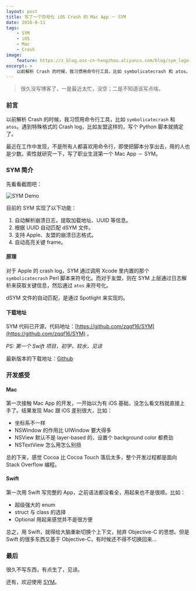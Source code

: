 ```yaml
---
layout: post
title: 写了一个符号化 iOS Crash 的 Mac App － SYM
date: 2016-8-11
tags:
    - SYM
    - iOS
    - Mac
    - Crash
image:
    feature: https://z_blog.oss-cn-hangzhou.aliyuncs.com/blog/sym_logo.png?x-oss-process=style/jpg
excerpt: >
    以前解析 Crash 的时候，我习惯用命令行工具，比如 symbolicatecrash 和 atos。遇到特殊格式的 Crash log，比如友盟这样的，写个 Python 脚本就搞定了
---
```



> 很久没写博客了，一是最近太忙，没空；二是不知道该写点啥。

### 前言

以前解析 Crash 的时候，我习惯用命令行工具，比如 `symbolicatecrash` 和 `atos`。遇到特殊格式的 Crash log，比如友盟这样的，写个 Python 脚本就搞定了。

最近在工作中发现，不是所有人都喜欢用命令行，即使把脚本分享出去，用的人也是少数。索性就研究一下，写了职业生涯第一个 Mac App － SYM。

### SYM 简介

先看看截图吧：

![SYM Demo](https://raw.githubusercontent.com/zqqf16/SYM/master/images/demo.png)

目前的 SYM 实现了以下功能：

1. 自动解析崩溃日志，提取加载地址、UUID 等信息。
2. 根据 UUID 自动匹配 dSYM 文件。
3. 支持 Apple、友盟的崩溃日志格式。
4. 自动高亮关键 frame。

#### 原理

对于 Apple 的 crash log，SYM 通过调用 Xcode 里内置的那个 `symbolicatecrash` Perl 脚本来符号化。而对于友盟，则在 SYM 上层通过日志解析来获取关键信息，然后通过 `atos` 来符号化。

dSYM 文件的自动匹配，是通过 Spotlight 来实现的。

#### 下载地址

SYM 代码已开源，代码地址：[https://github.com/zqqf16/SYM](https://github.com/zqqf16/SYM) 。

*PS: 第一个 Swift 项目，初学，较水，见谅*

最新版本的下载地址：[Github](https://github.com/zqqf16/SYM/releases/latest)

### 开发感受

#### Mac

第一次接触 Mac App 的开发，一开始以为有 iOS 基础，没怎么看文档就直接上手了。结果发现 Mac 跟 iOS 差别很大，比如：

- 坐标系不一样
- NSWindow 的作用比 UIWindow 要大得多
- NSView 默认不是 layer-based 的，设置个 background color 都费劲
- NSTextView 怎么用怎么别扭

总的下来，感觉 Cocoa 比 Cocoa Touch 落后太多，整个开发过程都是面向 Stack Overflow 编程。

#### Swift

第一次用 Swift 写完整的 App，之前语法都没看全，用起来也不是很顺。比如：

- 超级强大的 enum
- struct 与 class 的选择
- Optional 用起来感觉并不是很方便

总之，用 Swift，就得给大脑重新切换个上下文，抛弃 Objective-C 的思想。但是 Swift 的很多东西又基于 Objective-C，有时候还不得不切换回来...

### 最后

很久不写东西，有点生了，见谅。

还有，欢迎使用 [SYM](https://github.com/zqqf16/SYM)。